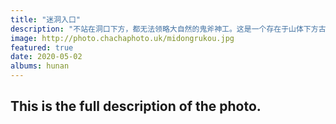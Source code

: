 ```yaml
---
title: "迷洞入口"
description: "不站在洞口下方，都无法领略大自然的鬼斧神工。这是一个存在于山体下方古老河道的入口，洞外气温虽然在白天达到30+度，但是洞内可以哈出白气，水汽非常足，射灯能见度小于10米，进入洞穴后就毫无光源了，没有照明设备和徒步装备就不建议进去了。拍完这张我们就进了这800米迷洞，因为洞内没有路标，碎石瓦砾遍地，岔路也不少，如果错入了能走人的大洞可能就回不来啦。建议跟随领队前往。"
image: http://photo.chachaphoto.uk/midongrukou.jpg
featured: true
date: 2020-05-02
albums: hunan
---
```


## This is the full description of the photo.

